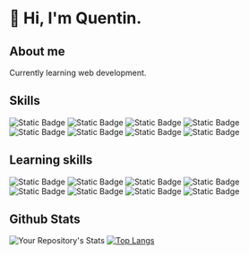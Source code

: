 # 👋 Hi, I'm Quentin.
## About me
Currently learning web development.
## Skills
![Static Badge](https://img.shields.io/badge/HTML-%23E34F26?style=for-the-badge&logo=HTML5&logoColor=%23E34F26&labelColor=black)
![Static Badge](https://img.shields.io/badge/css-%231572B6?style=for-the-badge&logo=css3&logoColor=%231572B6&labelColor=black)
![Static Badge](https://img.shields.io/badge/sass-%23CC6699?style=for-the-badge&logo=sass&logoColor=%23CC6699&labelColor=black)
![Static Badge](https://img.shields.io/badge/bootstrap-%237952B3?style=for-the-badge&logo=bootstrap&logoColor=%237952B3&labelColor=black)
![Static Badge](https://img.shields.io/badge/php-%23777BB4?style=for-the-badge&logo=php&logoColor=%23777BB4&labelColor=black)
![Static Badge](https://img.shields.io/badge/mysql-%234479A1?style=for-the-badge&logo=mysql&logoColor=%234479A1&labelColor=black)
![Static Badge](https://img.shields.io/badge/npm-%23CB3837?style=for-the-badge&logo=npm&logoColor=%23CB3837&labelColor=black)
![Static Badge](https://img.shields.io/badge/git-%23F05032?style=for-the-badge&logo=git&logoColor=%23F05032&labelColor=black)
## Learning skills
![Static Badge](https://img.shields.io/badge/tailwind-%2306B6D4?style=for-the-badge&logo=tailwindcss&logoColor=%2306B6D4&labelColor=black)
![Static Badge](https://img.shields.io/badge/javascript-%23F7DF1E?style=for-the-badge&logo=javascript&logoColor=%23F7DF1E&labelColor=black)
![Static Badge](https://img.shields.io/badge/typescript-%233178C6?style=for-the-badge&logo=typescript&logoColor=%233178C6&labelColor=black)
![Static Badge](https://img.shields.io/badge/vue-%234FC08D?style=for-the-badge&logo=vuedotjs&logoColor=%234FC08D&labelColor=black)
![Static Badge](https://img.shields.io/badge/symfony-%23000000?style=for-the-badge&logo=symfony&logoColor=white&labelColor=black)
![Static Badge](https://img.shields.io/badge/postgresql-%234169E1?style=for-the-badge&logo=postgresql&logoColor=%234169E1&labelColor=black)
![Static Badge](https://img.shields.io/badge/yarn-%232C8EBB?style=for-the-badge&logo=yarn&logoColor=%232C8EBB&labelColor=black)
![Static Badge](https://img.shields.io/badge/docker-%232496ED?style=for-the-badge&logo=docker&logoColor=%232496ED&labelColor=black)


## Github Stats
![Your Repository's Stats](https://github-readme-stats.vercel.app/api?username=quentinGra&show_icons=true&theme=vue-dark&hide_border=true)
[![Top Langs](https://github-readme-stats.vercel.app/api/top-langs/?username=quentinGra&layout=compact&theme=vue-dark&hide_border=true)](https://github.com/quentinGra/github-readme-stats)
